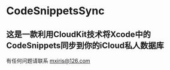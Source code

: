 # CodeSnippetsSync

## 这是一款利用CloudKit技术将Xcode中的CodeSnippets同步到你的iCloud私人数据库

有任何问题请联系 mxiris@126.com
